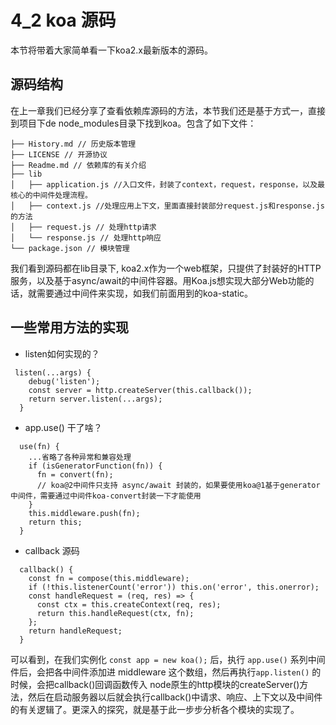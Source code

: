 # 4_2 koa 源码
本节将带着大家简单看一下koa2.x最新版本的源码。

## 源码结构
在上一章我们已经分享了查看依赖库源码的方法，本节我们还是基于方式一，直接到项目下de node_modules目录下找到koa。包含了如下文件：
```
├── History.md // 历史版本管理
├── LICENSE // 开源协议
├── Readme.md // 依赖库的有关介绍
├── lib
│   ├── application.js //入口文件，封装了context，request，response，以及最核心的中间件处理流程。
│   ├── context.js //处理应用上下文，里面直接封装部分request.js和response.js的方法
│   ├── request.js // 处理http请求
│   └── response.js // 处理http响应
└── package.json // 模块管理
```
我们看到源码都在lib目录下, koa2.x作为一个web框架，只提供了封装好的HTTP服务，以及基于async/await的中间件容器。用Koa.js想实现大部分Web功能的话，就需要通过中间件来实现，如我们前面用到的koa-static。

## 一些常用方法的实现
- listen如何实现的？
```
 listen(...args) {
    debug('listen');
    const server = http.createServer(this.callback());
    return server.listen(...args);
  }
```
- app.use() 干了啥？
```
  use(fn) {
    ...省略了各种异常和兼容处理
    if (isGeneratorFunction(fn)) {
      fn = convert(fn); 
      // koa@2中间件只支持 async/await 封装的，如果要使用koa@1基于generator中间件，需要通过中间件koa-convert封装一下才能使用
    }
    this.middleware.push(fn);
    return this;
  }
```
- callback 源码
```
  callback() {
    const fn = compose(this.middleware);
    if (!this.listenerCount('error')) this.on('error', this.onerror);
    const handleRequest = (req, res) => {
      const ctx = this.createContext(req, res);
      return this.handleRequest(ctx, fn);
    };
    return handleRequest;
  }
```
可以看到，在我们实例化 `const app = new koa();` 后，执行 `app.use()` 系列中间件后，会把各中间件添加进 middleware 这个数组，然后再执行`app.listen()` 的时候，会把callback()回调函数传入 node原生的http模块的createServer()方法，然后在启动服务器以后就会执行callback()中请求、响应、上下文以及中间件的有关逻辑了。更深入的探究，就是基于此一步步分析各个模块的实现了。

